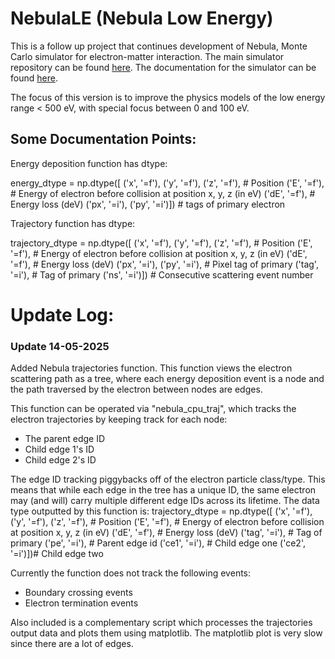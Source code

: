 # NebulaLE (Nebula Low Energy)

This is a follow up project that continues development of Nebula, Monte Carlo simulator for electron-matter interaction. 
The main simulator repository can be found [here](https://github.com/Nebula-simulator/Nebula).
The documentation for the simulator can be found [here](https://nebula-simulator.github.io).

The focus of this version is to improve the physics models of the low energy range < 500 eV, with special focus between 0 and 100 eV.


## Some Documentation Points:

Energy deposition function has dtype:

energy_dtype = np.dtype([
    ('x',  '=f'), ('y',  '=f'), ('z',  '=f'), # Position
    ('E',  '=f'), # Energy of electron before collision at position x, y, z (in eV)
    ('dE',  '=f'), # Energy loss (deV)
    ('px', '=i'), ('py', '=i')]) # tags of primary electron
	
Trajectory function has dtype:

trajectory_dtype = np.dtype([
    ('x',  '=f'), ('y',  '=f'), ('z',  '=f'), # Position
    ('E',  '=f'), # Energy of electron before collision at position x, y, z (in eV)
    ('dE',  '=f'), # Energy loss (deV)
    ('px', '=i'), ('py', '=i'), # Pixel tag of primary
    ('tag', '=i'), # Tag of primary
    ('ns', '=i')]) # Consecutive scattering event number

# Update Log:
### Update 14-05-2025
Added Nebula trajectories function. This function views the electron scattering path as a tree, where each energy deposition event is a node and the path traversed by the electron between nodes are edges.

This function can be operated via "nebula_cpu_traj", which tracks the electron trajectories by keeping track for each node:
- The parent edge ID
- Child edge 1's ID
- Child edge 2's ID

The edge ID tracking piggybacks off of the electron particle class/type. This means that while each edge in the tree has a unique ID, the same electron may (and will) carry multiple different edge IDs across its lifetime.
The data type outputted by this function is:
trajectory_dtype = np.dtype([
        ('x',  '=f'), ('y',  '=f'), ('z',  '=f'), # Position
        ('E',  '=f'), # Energy of electron before collision at position x, y, z (in eV)
        ('dE',  '=f'), # Energy loss (deV)
        ('tag', '=i'), # Tag of primary
        ('pe', '=i'),  # Parent edge id
        ('ce1', '=i'), # Child edge one
        ('ce2', '=i')])# Child edge two 

Currently the function does not track the following events:
- Boundary crossing events
- Electron termination events

Also included is a complementary script which processes the trajectories output data and plots them using matplotlib. The matplotlib plot is very slow since there are a lot of edges.